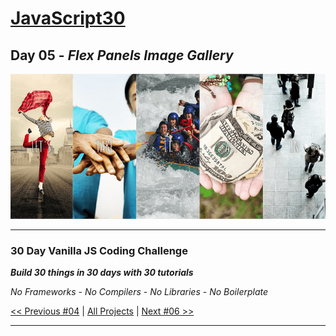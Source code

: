 # [JavaScript30](https://javascript30.com/)

## **Day 05** - *Flex Panels Image Gallery*

![Flex Panels Image Gallery](final.png?raw=true "Flex Panels Image Gallery")

---

### **30 Day Vanilla JS Coding Challenge**

***Build 30 things in 30 days with 30 tutorials***

*No Frameworks* - *No Compilers* - *No Libraries* - *No Boilerplate*

[<< Previous #04](https://github.com/TravelTimN/javascript30/blob/master/day-04/README.md) | [All Projects](https://github.com/TravelTimN/javascript30/blob/master/README.md) | [Next #06 >>](https://github.com/TravelTimN/javascript30/blob/master/day-06/README.md)

---

<!-- ## Credits

### Media

- [pixabay.com](https://pixabay.com/vectors/equalizer-beat-dance-fiesta-153212/) - wallpaper
- [99sounds.org](http://99sounds.org/drum-samples/) - sounds -->